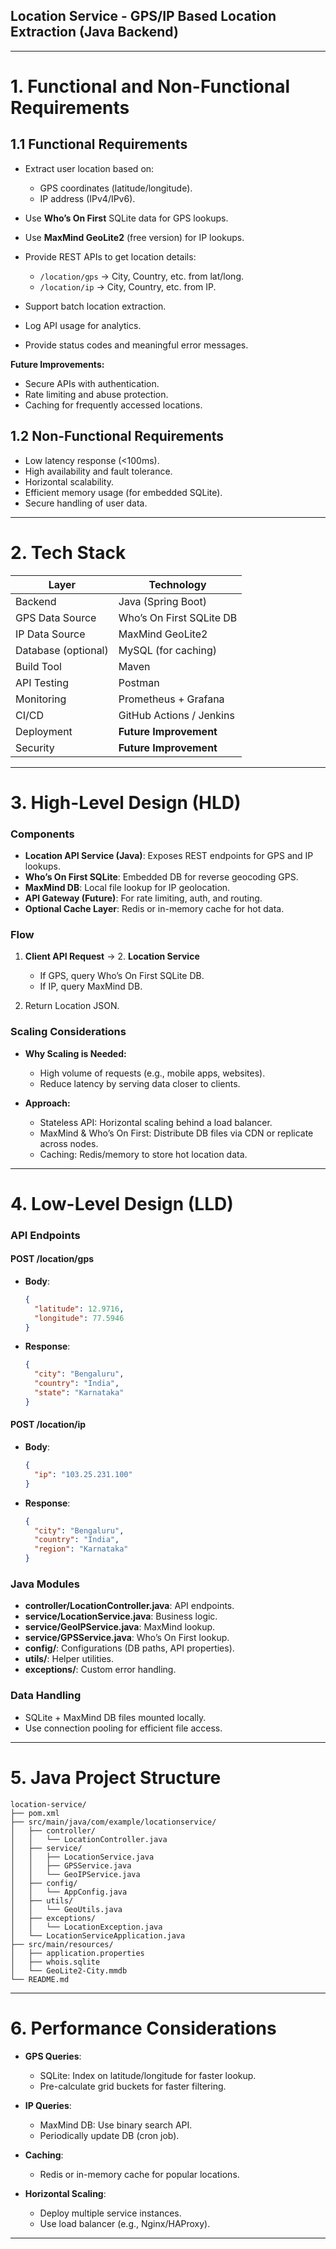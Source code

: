 ## Location Service - GPS/IP Based Location Extraction (Java Backend)

---

# 1. Functional and Non-Functional Requirements

## 1.1 Functional Requirements

* Extract user location based on:

  * GPS coordinates (latitude/longitude).
  * IP address (IPv4/IPv6).
* Use **Who’s On First** SQLite data for GPS lookups.
* Use **MaxMind GeoLite2** (free version) for IP lookups.
* Provide REST APIs to get location details:

  * `/location/gps` → City, Country, etc. from lat/long.
  * `/location/ip` → City, Country, etc. from IP.
* Support batch location extraction.
* Log API usage for analytics.
* Provide status codes and meaningful error messages.

**Future Improvements:**

* Secure APIs with authentication.
* Rate limiting and abuse protection.
* Caching for frequently accessed locations.

## 1.2 Non-Functional Requirements

* Low latency response (<100ms).
* High availability and fault tolerance.
* Horizontal scalability.
* Efficient memory usage (for embedded SQLite).
* Secure handling of user data.

---

# 2. Tech Stack

| Layer               | Technology    |
| ------------------- |---------------|
| Backend             | Java (Spring Boot) |
| GPS Data Source     | Who’s On First SQLite DB |
| IP Data Source      | MaxMind GeoLite2 |
| Database (optional) | MySQL (for caching) |
| Build Tool          | Maven         |
| API Testing         | Postman       |
| Monitoring          | Prometheus + Grafana |
| CI/CD               | GitHub Actions / Jenkins |
| Deployment          | **Future Improvement** |
| Security            | **Future Improvement** |

---

# 3. High-Level Design (HLD)

### Components

* **Location API Service (Java)**: Exposes REST endpoints for GPS and IP lookups.
* **Who’s On First SQLite**: Embedded DB for reverse geocoding GPS.
* **MaxMind DB**: Local file lookup for IP geolocation.
* **API Gateway (Future)**: For rate limiting, auth, and routing.
* **Optional Cache Layer**: Redis or in-memory cache for hot data.

### Flow

1. **Client API Request** → 2. **Location Service**

   * If GPS, query Who’s On First SQLite DB.
   * If IP, query MaxMind DB.
2. Return Location JSON.

### Scaling Considerations

* **Why Scaling is Needed:**

  * High volume of requests (e.g., mobile apps, websites).
  * Reduce latency by serving data closer to clients.

* **Approach:**

  * Stateless API: Horizontal scaling behind a load balancer.
  * MaxMind & Who’s On First: Distribute DB files via CDN or replicate across nodes.
  * Caching: Redis/memory to store hot location data.

---

# 4. Low-Level Design (LLD)

### API Endpoints

#### POST /location/gps

* **Body**:

  ```json
  {
    "latitude": 12.9716,
    "longitude": 77.5946
  }
  ```

* **Response**:

  ```json
  {
    "city": "Bengaluru",
    "country": "India",
    "state": "Karnataka"
  }
  ```

#### POST /location/ip

* **Body**:

  ```json
  {
    "ip": "103.25.231.100"
  }
  ```

* **Response**:

  ```json
  {
    "city": "Bengaluru",
    "country": "India",
    "region": "Karnataka"
  }
  ```

### Java Modules

* **controller/LocationController.java**: API endpoints.
* **service/LocationService.java**: Business logic.
* **service/GeoIPService.java**: MaxMind lookup.
* **service/GPSService.java**: Who’s On First lookup.
* **config/**: Configurations (DB paths, API properties).
* **utils/**: Helper utilities.
* **exceptions/**: Custom error handling.

### Data Handling

* SQLite + MaxMind DB files mounted locally.
* Use connection pooling for efficient file access.

---

# 5. Java Project Structure

```plaintext
location-service/
├── pom.xml
├── src/main/java/com/example/locationservice/
│   ├── controller/
│   │   └── LocationController.java
│   ├── service/
│   │   ├── LocationService.java
│   │   ├── GPSService.java
│   │   └── GeoIPService.java
│   ├── config/
│   │   └── AppConfig.java
│   ├── utils/
│   │   └── GeoUtils.java
│   ├── exceptions/
│   │   └── LocationException.java
│   └── LocationServiceApplication.java
├── src/main/resources/
│   ├── application.properties
│   ├── whois.sqlite
│   └── GeoLite2-City.mmdb
└── README.md
```

---

# 6. Performance Considerations

* **GPS Queries**:

  * SQLite: Index on latitude/longitude for faster lookup.
  * Pre-calculate grid buckets for faster filtering.
* **IP Queries**:

  * MaxMind DB: Use binary search API.
  * Periodically update DB (cron job).
* **Caching**:

  * Redis or in-memory cache for popular locations.
* **Horizontal Scaling**:

  * Deploy multiple service instances.
  * Use load balancer (e.g., Nginx/HAProxy).

---
